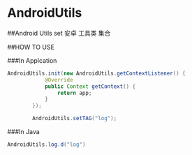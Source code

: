 # AndroidUtils
##Android Utils set  安卓 工具类 集合

##HOW TO USE


###In Applcation
```Java
AndroidUtils.init(new AndroidUtils.getContextListener() {
            @Override
            public Context getContext() {
                return app;
            }
        });

        AndroidUtils.setTAG("log");
```
###In Java
```Java
AndroidUtils.log.d("log")
```
